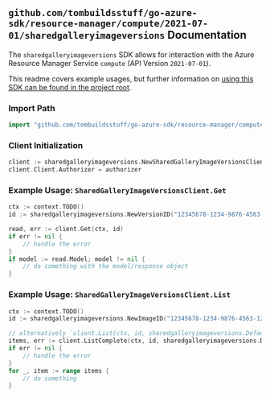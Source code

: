 
## `github.com/tombuildsstuff/go-azure-sdk/resource-manager/compute/2021-07-01/sharedgalleryimageversions` Documentation

The `sharedgalleryimageversions` SDK allows for interaction with the Azure Resource Manager Service `compute` (API Version `2021-07-01`).

This readme covers example usages, but further information on [using this SDK can be found in the project root](https://github.com/tombuildsstuff/go-azure-sdk/tree/main/docs).

### Import Path

```go
import "github.com/tombuildsstuff/go-azure-sdk/resource-manager/compute/2021-07-01/sharedgalleryimageversions"
```


### Client Initialization

```go
client := sharedgalleryimageversions.NewSharedGalleryImageVersionsClientWithBaseURI("https://management.azure.com")
client.Client.Authorizer = authorizer
```


### Example Usage: `SharedGalleryImageVersionsClient.Get`

```go
ctx := context.TODO()
id := sharedgalleryimageversions.NewVersionID("12345678-1234-9876-4563-123456789012", "locationValue", "sharedGalleryValue", "imageValue", "versionValue")

read, err := client.Get(ctx, id)
if err != nil {
	// handle the error
}
if model := read.Model; model != nil {
	// do something with the model/response object
}
```


### Example Usage: `SharedGalleryImageVersionsClient.List`

```go
ctx := context.TODO()
id := sharedgalleryimageversions.NewImageID("12345678-1234-9876-4563-123456789012", "locationValue", "sharedGalleryValue", "imageValue")

// alternatively `client.List(ctx, id, sharedgalleryimageversions.DefaultListOperationOptions())` can be used to do batched pagination
items, err := client.ListComplete(ctx, id, sharedgalleryimageversions.DefaultListOperationOptions())
if err != nil {
	// handle the error
}
for _, item := range items {
	// do something
}
```
